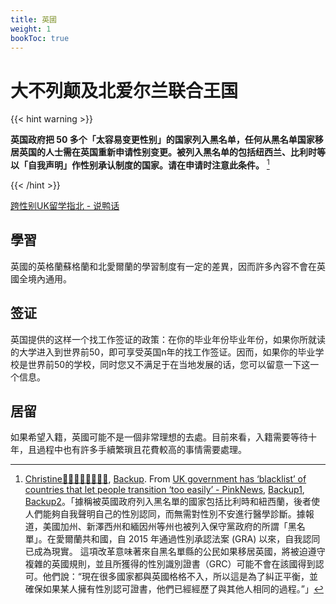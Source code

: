 ```yaml
---
title: 英國
weight: 1
bookToc: true
---
```


# 大不列颠及北爱尔兰联合王国

{{< hint warning >}}

**英国政府把 50 多个「太容易变更性别」的国家列入黑名单，任何从黑名单国家移居英国的人士需在英国重新申请性别变更。被列入黑名单的包括纽西兰、比利时等以「自我声明」作性别承认制度的国家。请在申请时注意此条件。** [^1]

{{< /hint >}}


[跨性别UK留学指北 - 说鸭话](https://t.me/drukbugchannel/337)

## 學習

英國的英格蘭蘇格蘭和北愛爾蘭的學習制度有一定的差異，因而許多內容不會在英國全境內通用。

## 签证

英国提供的这样一个找工作签证的政策：在你的毕业年份毕业年份，如果你所就读的大学进入到世界前50，即可享受英国n年的找工作签证。因而，如果你的毕业学校是世界前50的学校，同时您又不满足于在当地发展的话，您可以留意一下这一个信息。

## 居留

如果希望入籍，英國可能不是一個非常理想的去處。目前來看，入籍需要等待十年，且過程中也有許多手續繁瑣且花費較高的事情需要處理。


[^1]: [Christine🏳️‍⚧️🏳️‍🌈🇭🇰🇳🇱](https://twitter.com/christine_ctw/status/1731805527103939051), [Backup](http://archive.today/2023.12.06-141008/https://twitter.com/christine_ctw/status/1731805527103939051). From [UK government has ‘blacklist’ of countries that let people transition ‘too easily’ - PinkNews](https://www.thepinknews.com/2023/12/04/uk-government-has-blacklist-of-countries-that-let-people-transition-too-easily/), [Backup1](http://archive.today/2023.12.05-115122/https://www.thepinknews.com/2023/12/04/uk-government-has-blacklist-of-countries-that-let-people-transition-too-easily/), [Backup2](https://web.archive.org/web/20231206141423/https://www.thepinknews.com/2023/12/04/uk-government-has-blacklist-of-countries-that-let-people-transition-too-easily/)。「據稱被英國政府列入黑名單的國家包括比利時和紐西蘭，後者使人們能夠自我聲明自己的性別認同，而無需對性別不安進行醫學診斷。據報道，美國加州、新澤西州和緬因州等州也被列入保守黨政府的所謂「黑名單」。在愛爾蘭共和國，自 2015 年通過性別承認法案 (GRA) 以來，自我認同已成為現實。 這項改革意味著來自黑名單縣的公民如果移居英國，將被迫遵守複雜的英國規則，並且所獲得的性別識別證書（GRC）可能不會在該國得到認可。他們說：“現在很多國家都與英國格格不入，所以這是為了糾正平衡，並確保如果某人擁有性別認可證書，他們已經經歷了與其他人相同的過程。”」